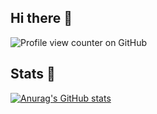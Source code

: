 ## Hi there 👋

![Profile view counter on GitHub](https://komarev.com/ghpvc/?username=BusinessMarketingWithNika)

<!--
**BusinessMarketingWithNika/BusinessMarketingWithNika** is a ✨ _special_ ✨ repository because its `README.md` (this file) appears on your GitHub profile.

Here are some ideas to get you started:

- 🔭 I’m currently working on ...
- 🌱 I’m currently learning ...
- 👯 I’m looking to collaborate on ...
- 🤔 I’m looking for help with ...
- 💬 Ask me about ...
- 📫 How to reach me: ...
- 😄 Pronouns: ...
- ⚡ Fun fact: ...
-->
## Stats 👋

[![Anurag's GitHub stats](https://github-readme-stats.vercel.app/api?username=businessmarketingwithnika&show=_icons=true&theme=react_reviews,discussions_started,discussions_answered,prs_merged,prs_merged_percentage)](https://github.com/BusinessMarketingWithNika/github-readme-stats)
